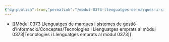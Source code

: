 ```yaml
---
{"dg-publish":true,"permalink":"/modul-0373-llenguatges-de-marques-i-sistemes-de-gestio-d-informacio/m0373-llenguatges-de-marques-i-sistemes-de-gestio-d-informacio/"}
---
```



- [[Mòdul 0373 Llenguatges de marques i sistemes de gestió d’informació/Conceptes/Tecnologies i Llenguatges emprats al mòdul 0373\|Tecnologies i Llenguatges emprats al mòdul 0373]]